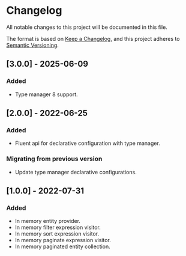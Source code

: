 # Changelog

All notable changes to this project will be documented in this file.

The format is based on [Keep a Changelog](https://keepachangelog.com/en/1.0.0/),
and this project adheres to [Semantic Versioning](https://semver.org/spec/v2.0.0.html).

## [3.0.0] - 2025-06-09

### Added

- Type manager 8 support.

## [2.0.0] - 2022-06-25

### Added

- Fluent api for declarative configuration with type manager.

### Migrating from previous version

- Update type manager declarative configurations.

## [1.0.0] - 2022-07-31

### Added

- In memory entity provider.
- In memory filter expression visitor.
- In memory sort expression visitor.
- In memory paginate expression visitor.
- In memory paginated entity collection.
